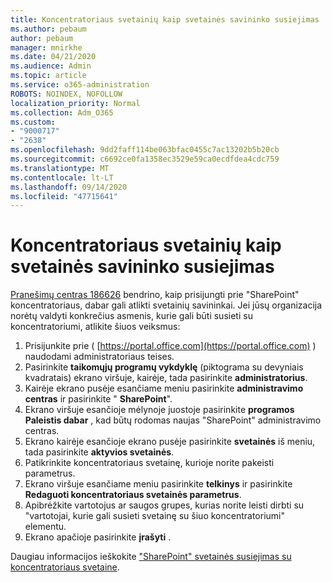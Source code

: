 ```yaml
---
title: Koncentratoriaus svetainių kaip svetainės savininko susiejimas
ms.author: pebaum
author: pebaum
manager: mnirkhe
ms.date: 04/21/2020
ms.audience: Admin
ms.topic: article
ms.service: o365-administration
ROBOTS: NOINDEX, NOFOLLOW
localization_priority: Normal
ms.collection: Adm_O365
ms.custom:
- "9000717"
- "2638"
ms.openlocfilehash: 9dd2faff114be063bfac0455c7ac13202b5b20cb
ms.sourcegitcommit: c6692ce0fa1358ec3529e59ca0ecdfdea4cdc759
ms.translationtype: MT
ms.contentlocale: lt-LT
ms.lasthandoff: 09/14/2020
ms.locfileid: "47715641"
---
```

# <a name="associate-hub-sites-as-site-owner"></a>Koncentratoriaus svetainių kaip svetainės savininko susiejimas

[Pranešimų centras 186626](https://admin.microsoft.com/Adminportal/Home?source=applauncher#/MessageCenter?id=MC186626) bendrino, kaip prisijungti prie "SharePoint" koncentratoriaus, dabar gali atlikti svetainių savininkai. Jei jūsų organizacija norėtų valdyti konkrečius asmenis, kurie gali būti susieti su koncentratoriumi, atlikite šiuos veiksmus: 

1. Prisijunkite prie ( [https://portal.office.com](https://portal.office.com) ) naudodami administratoriaus teises.
2. Pasirinkite **taikomųjų programų vykdyklę** (piktograma su devyniais kvadratais) ekrano viršuje, kairėje, tada pasirinkite **administratorius**.
3. Kairėje ekrano pusėje esančiame meniu pasirinkite **administravimo centras** ir pasirinkite " **SharePoint**".
4. Ekrano viršuje esančioje mėlynoje juostoje pasirinkite **programos Paleistis dabar** , kad būtų rodomas naujas "SharePoint" administravimo centras.
5. Ekrano kairėje esančioje ekrano pusėje pasirinkite **svetainės** iš meniu, tada pasirinkite **aktyvios svetainės**.
6. Patikrinkite koncentratoriaus svetainę, kurioje norite pakeisti parametrus.
7. Ekrano viršuje esančiame meniu pasirinkite **telkinys** ir pasirinkite **Redaguoti koncentratoriaus svetainės parametrus**.
8. Apibrėžkite vartotojus ar saugos grupes, kurias norite leisti dirbti su "vartotojai, kurie gali susieti svetainę su šiuo koncentratoriumi" elementu.
9. Ekrano apačioje pasirinkite **įrašyti** .

Daugiau informacijos ieškokite ["SharePoint" svetainės susiejimas su koncentratoriaus svetaine](https://support.office.com/article/associate-a-sharepoint-site-with-a-hub-site-ae0009fd-af04-4d3d-917d-88edb43efc05). 